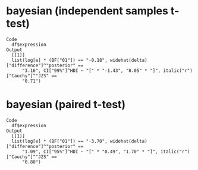 # bayesian (independent samples t-test)

    Code
      df$expression
    Output
      [[1]]
      list(log[e] * (BF["01"]) == "-0.18", widehat(delta)["difference"]^"posterior" == 
          "3.16", CI["99%"]^HDI ~ "[" * "-1.43", "8.05" * "]", italic("r")["Cauchy"]^"JZS" == 
          "0.71")
      

# bayesian (paired t-test)

    Code
      df$expression
    Output
      [[1]]
      list(log[e] * (BF["01"]) == "-3.70", widehat(delta)["difference"]^"posterior" == 
          "1.09", CI["95%"]^HDI ~ "[" * "0.49", "1.70" * "]", italic("r")["Cauchy"]^"JZS" == 
          "0.80")
      

